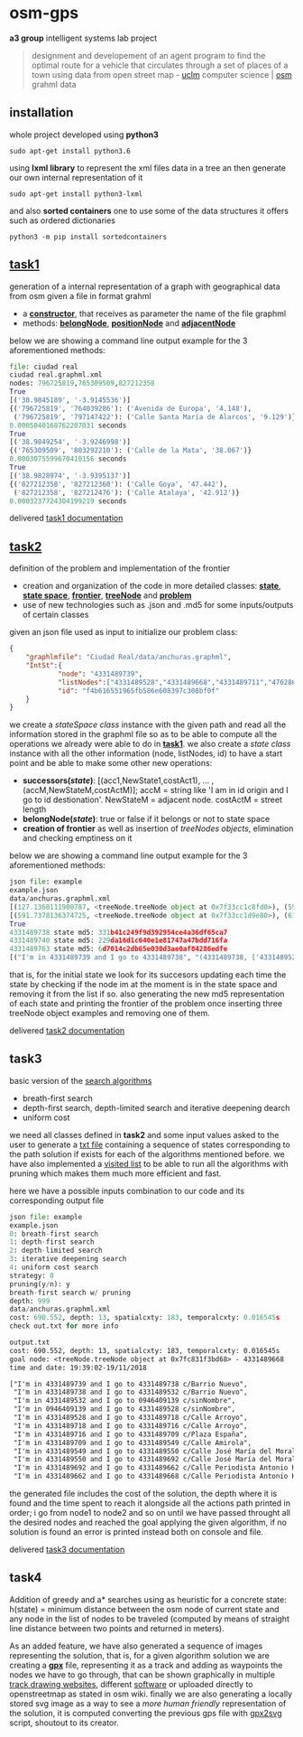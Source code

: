 # osm-gps
**a3 group** intelligent systems lab project  
> designment and developement of an agent program to find the optimal route for a vehicle that circulates through a set of places of a town using data from open street map - [uclm](https://www.uclm.es/) computer science | [osm](https://www.openstreetmap.org) grahml data

## installation
whole project developed using **python3**
```
sudo apt-get install python3.6
```

using **lxml library** to represent the xml files data in a tree an then generate our own internal representation of it
```
sudo apt-get install python3-lxml
```

and also **sorted containers** one to use some of the data structures it offers such as ordered dictionaries
```
python3 -m pip install sortedcontainers
```

## [task1](/reqs/task1.pdf)
generation of a internal representation of a graph with geographical data from osm
given a file in format grahml
- a **[constructor][i5]**, that receives as parameter the name of the file graphml
- methods: **[belongNode][i6]**, **[positionNode][i7]** and **[adjacentNode][i8]**

below we are showing a command line output example for the 3 aforementioned methods:

```python
file: ciudad real
ciudad real.graphml.xml
nodes: 796725819,765309509,827212358
True
[('38.9845189', '-3.9145536')]
{('796725819', '764039286'): ('Avenida de Europa', '4.148'),
 ('796725819', '797147422'): ('Calle Santa María de Alarcos', '9.129')}
0.0005040168762207031 seconds
True
[('38.9849254', '-3.9246998')]
{('765309509', '803292210'): ('Calle de la Mata', '38.067')}
0.0003075599670410156 seconds
True
[('38.9828974', '-3.9395137')]
{('827212358', '827212360'): ('Calle Goya', '47.442'),
 ('827212358', '827212476'): ('Calle Atalaya', '42.912')}
0.0003237724304199219 seconds
```
delivered [task1 documentation](/docs/task1.pdf)  

## [task2](/reqs/task2.pdf)
definition of the problem and implementation of the frontier
- creation and organization of the code in more detailed classes: **[state][i10]**, **[state space][i11]**, **[frontier][i14]**, **[treeNode][i13]** and **[problem][i12]**
- use of new technologies such as .json and .md5 for some inputs/outputs of certain classes  

given an json file used as input to initialize our problem class:
```json
{
	"graphlmfile": "Ciudad Real/data/anchuras.graphml",
	"IntSt":{
			"node": "4331489739",
			"listNodes":["4331489528","4331489668","4331489711","4762868815","4928063625"],
			"id": "f4b616551965fb586e608397c308bf0f"
	}
}
```
we create a *stateSpace class* instance with the given path and read all the information stored in the graphml file so as to be able to compute all the operations we already were able to do in **[task1](/reqs/task1.pdf)**. we also create a *state class* instance with all the other information (node, listNodes, id) to have a start point and be able to make some other new operations:
- **successors(*state*)**: [(acc1,NewState1,costAct1), ... ,(accM,NewStateM,costActM)]; accM = string like 'I am in id origin and I go to id destionation'. NewStateM = adjacent node. costActM = street length
- **belongNode(*state*)**: true or false if it belongs or not to state space
- **creation of frontier** as well as insertion of *treeNodes objects*, elimination and checking emptiness on it

below we are showing a command line output example for the 3 aforementioned methods:
```python
json file: example
example.json
data/anchuras.graphml.xml
[(127.1360111900787, <treeNode.treeNode object at 0x7f33cc1c8fd0>), (591.7378136374725, <treeNode.treeNode object at 0x7f33cc1d9e80>), (612.2393770939552, <treeNode.treeNode object at 0x7f33cc1d9e10>)]
[(591.7378136374725, <treeNode.treeNode object at 0x7f33cc1d9e80>), (612.2393770939552, <treeNode.treeNode object at 0x7f33cc1d9e10>)]
True
4331489738 state md5: 331b41c249f9d392954ce4a36df65ca7
4331489740 state md5: 229da16d1c640e1e81747a47bdd716fa
4331489763 state md5: 6d7014c2db65e030d3ae0af84286edfe
[("I'm in 4331489739 and I go to 4331489738", "(4331489738, ['4331489528', '4331489668', '4331489711', '4762868815', '4928063625'])", '48.137'), ("I'm in 4331489739 and I go to 4331489740", "(4331489740, ['4331489528', '4331489668', '4331489711', '4762868815', '4928063625'])", '108.841'), ("I'm in 4331489739 and I go to 4331489763", "(4331489763, ['4331489528', '4331489668', '4331489711', '4762868815', '4928063625'])", '63.11')]
```
that is, for the initial state we look for its succesors updating each time the state by checking if the node im at the moment is in the state space and removing it from the list if so. also generating the new md5 representation of each state and printing the frontier of the problem once inserting three treeNode object examples and removing one of them.

delivered [task2 documentation](/docs/task2.pdf)

## task3
basic version of the [search algorithms][i15]
- breath-first search
- depth-first search, depth-limited search and iterative deepening dearch
- uniform cost

we need all classes defined in **task2** and some input values asked to the user to generate a [txt file][i16] containing a sequence of states corresponding to the path solution if exists for each of the algorithms mentioned before. we have also implemented a [visited list][i17] to be able to run all the algorithms with pruning which makes them much more efficient and fast.

here we have a possible inputs combination to our code and its corresponding output file

```python
json file: example
example.json
0: breath-first search
1: depth-first search
2: depth-limited search
3: iterative deepening search
4: uniform cost search
strategy: 0
pruning(y/n): y
breath-first search w/ pruning
depth: 999
data/anchuras.graphml.xml
cost: 690.552, depth: 13, spatialcxty: 183, temporalcxty: 0.016545s
check out.txt for more info
```

```txt
output.txt
cost: 690.552, depth: 13, spatialcxty: 183, temporalcxty: 0.016545s
goal node: <treeNode.treeNode object at 0x7fc831f3bd68> - 4331489668
time and date: 19:39:02-19/11/2018

["I'm in 4331489739 and I go to 4331489738 c/Barrio Nuevo",
 "I'm in 4331489738 and I go to 4331489532 c/Barrio Nuevo",
 "I'm in 4331489532 and I go to 0946409139 c/sinNombre",
 "I'm in 0946409139 and I go to 4331489528 c/sinNombre",
 "I'm in 4331489528 and I go to 4331489718 c/Calle Arroyo",
 "I'm in 4331489718 and I go to 4331489716 c/Calle Arroyo",
 "I'm in 4331489716 and I go to 4331489709 c/Plaza España",
 "I'm in 4331489709 and I go to 4331489549 c/Calle Amirola",
 "I'm in 4331489549 and I go to 4331489550 c/Calle José María del Moral",
 "I'm in 4331489550 and I go to 4331489692 c/Calle José María del Moral",
 "I'm in 4331489692 and I go to 4331489662 c/Calle Periodista Antonio Herrero",
 "I'm in 4331489662 and I go to 4331489668 c/Calle Periodista Antonio Herrero"]
```
the generated file includes the cost of the solution, the depth where it is found and the time spent to reach it alongside all the actions path printed in order; i go from node1 to node2 and so on until we have passed throught all the desired nodes and reached the goal applying the given algorithm, if no solution is found an error is printed instead both on console and file.

delivered [task3 documentation](/docs/task3.pdf)

## task4

Addition of greedy and a* searches using as heuristic for a concrete state: h(state) = minimum distance between the osm node of current state and any node in the list of nodes to be traveled (computed by means of straight line distance between two points and returned in meters).

As an added feature, we have also generated a sequence of images representing the solution, that is, for a given algorithm solution we are creating a **[gpx][i18]** file, representing it as a track and adding as waypoints the nodes we have to go through, that can be shown graphically in multiple [track drawing websites][i19], different [software][i20] or uploaded directly to openstreetmap as stated in osm wiki. finally we are also generating a locally stored svg image as a way to see a _more human friendly_ representation of the solution, it is computed converting the previous gps file with [gpx2svg][i21] script, shoutout to its creator.


[i5]: https://github.com/jupcan/osm-gps/issues/5
[i6]: https://github.com/jupcan/osm-gps/issues/6
[i7]: https://github.com/jupcan/osm-gps/issues/7
[i8]: https://github.com/jupcan/osm-gps/issues/8
[i10]: https://github.com/jupcan/osm-gps/issues/10
[i11]: https://github.com/jupcan/osm-gps/issues/11
[i12]: https://github.com/jupcan/osm-gps/issues/12
[i13]: https://github.com/jupcan/osm-gps/issues/13
[i14]: https://github.com/jupcan/osm-gps/issues/14
[i15]: https://github.com/jupcan/osm-gps/issues/19
[i16]: https://github.com/jupcan/osm-gps/issues/20
[i17]: https://github.com/jupcan/osm-gps/issues/22
[i18]: https://wiki.openstreetmap.org/wiki/GPX
[i19]: https://wiki.openstreetmap.org/wiki/Track_drawing_websites
[i20]: https://wiki.openstreetmap.org/wiki/Software
[i21]: https://nasauber.de/opensource/gpx2svg/
